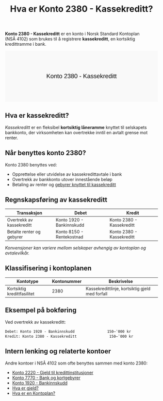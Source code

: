 ﻿---
title: "Hva er Konto 2380 - Kassekreditt?"
meta_title: "2380-kassekreditt"
meta_description: '**Konto 2380 - Kassekreditt** er en konto i Norsk Standard Kontoplan (NSÂ 4102) som brukes til å registrere **kassekreditt**, en kortsiktig kredittramme i bank...'
slug: 2380-kassekreditt
type: blog
layout: pages/single
---

**Konto 2380 - Kassekreditt** er en konto i Norsk Standard Kontoplan (NSÂ 4102) som brukes til å registrere **kassekreditt**, en kortsiktig kredittramme i bank.

![Illustrasjon av konto 2380 kassekreditt](2380-kassekreditt-image.svg)

## Hva er kassekreditt?

*Kassekreditt* er en fleksibel **kortsiktig låneramme** knyttet til selskapets bankkonto, der virksomheten kan overtrekke inntil en avtalt grense mot renter.

## Når benyttes konto 2380?

Konto 2380 benyttes ved:

* Opprettelse eller utvidelse av kassekredittavtale i bank
* Overtrekk av bankkonto utover innestående beløp
* Betaling av renter og [gebyrer knyttet til kassekreditt](/blogs/kontoplan/7770-bank-og-kortgebyrer "Konto 7770 - Bank og kortgebyrer")

## Regnskapsføring av kassekreditt

| Transaksjon                                   | Debet                         | Kredit                             |
|-----------------------------------------------|-------------------------------|------------------------------------|
| Overtrekk av kassekreditt                     | Konto 1920 - Bankinnskudd     | Konto 2380 - Kassekreditt          |
| Betalte renter og gebyrer                     | Konto 8150 - Rentekostnad     | Konto 2380 - Kassekreditt          |

_*Konvensjoner kan variere mellom selskaper avhengig av kontoplan og avtalevilkår.*_

## Klassifisering i kontoplanen

| Kontotype                  | Kontonummer | Beskrivelse                                      |
|----------------------------|-------------|--------------------------------------------------|
| Kortsiktig kredittfasilitet| 2380        | Kassekredittlinje, kortsiktig gjeld med forfall  |

## Eksempel på bokføring

Ved overtrekk av kassekreditt:

```plaintext
Debet: Konto 1920 - Bankinnskudd               150–¯000 kr
Kredit: Konto 2380 - Kassekreditt               150–¯000 kr
```

## Intern lenking og relaterte kontoer

Andre kontoer i NSÂ 4102 som ofte benyttes sammen med konto 2380:

* [Konto 2220 - Gjeld til kredittinstitusjoner](/blogs/kontoplan/2220-gjeld-til-kredittinstitusjoner "Konto 2220 - Gjeld til kredittinstitusjoner i Norsk Standard Kontoplan")
* [Konto 7770 - Bank og kortgebyrer](/blogs/kontoplan/7770-bank-og-kortgebyrer "Konto 7770 - Bank og kortgebyrer i Norsk Standard Kontoplan")
* [Konto 1920 - Bankinnskudd](/blogs/kontoplan/1920-bankinnskudd "Konto 1920 - Bankinnskudd i Norsk Standard Kontoplan")
* [Hva er gjeld?](/blogs/regnskap/hva-er-gjeld "Hva er Gjeld i Regnskap? Komplett Guide til Forpliktelser og Gjeldstyper")
* [Hva er en Kontoplan?](/blogs/regnskap/hva-er-kontoplan "Hva er en Kontoplan? Komplett Guide til Kontoplaner i Norsk Regnskap")






